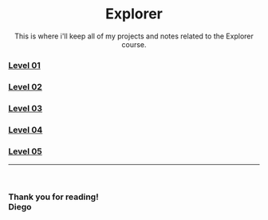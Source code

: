 <h1 align = center> Explorer</h1>

<p align = center>This is where i'll keep all of my projects and notes related to the Explorer course.</p>

### [Level 01](./level-01/)
### [Level 02](./level-02/)
### [Level 03](./level-03/)
### [Level 04](./level-04/)
### [Level 05](./level-05/)


---
<br/>

### **Thank you for reading!**<br/>Diego